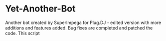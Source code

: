 Yet-Another-Bot
===============

Another bot created by SuperImpega for Plug.DJ - edited version with more additions and features added. Bug fixes are completed and patched the code.
This script 
